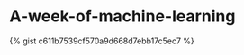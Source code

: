 # A-week-of-machine-learning
<script src="https://gist.github.com/karanjakhar/c611b7539cf570a9d668d7ebb17c5ec7.js"></script>
{% gist c611b7539cf570a9d668d7ebb17c5ec7 %}
